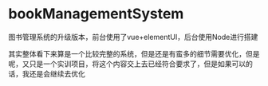 # bookManagementSystem
图书管理系统的升级版本，前台使用了vue+elementUI，后台使用Node进行搭建

其实整体看下来算是一个比较完整的系统，但是还是有蛮多的细节需要优化，但是呢，又只是一个实训项目，将这个内容交上去已经符合要求了，但是如果可以的话，我还是会继续去优化

